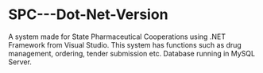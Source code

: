 # SPC---Dot-Net-Version
A system made for State Pharmaceutical Cooperations using .NET Framework from Visual Studio. This system has functions such as drug management, ordering, tender submission etc. Database running in MySQL Server.
